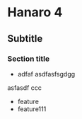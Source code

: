 # Hanaro 4

## Subtitle

### Section title
* adfaf
asdfasfsgdgg


asfasdf
ccc
- feature
- feature111
